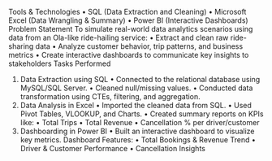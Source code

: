  Tools & Technologies
•	SQL (Data Extraction and Cleaning)
•	Microsoft Excel (Data Wrangling & Summary)
•	Power BI (Interactive Dashboards)
 Problem Statement
To simulate real-world data analytics scenarios using data from an Ola-like ride-hailing service:
•	Extract and clean raw ride-sharing data
•	Analyze customer behavior, trip patterns, and business metrics
•	Create interactive dashboards to communicate key insights to stakeholders
 Tasks Performed
  1. Data Extraction using SQL
•	Connected to the relational database using MySQL/SQL Server.
•	Cleaned null/missing values.
•	 Conducted data transformation using CTEs, filtering, and aggregation.
  2. Data Analysis in Excel
•	Imported the cleaned data from SQL.
•	Used Pivot Tables, VLOOKUP, and Charts.
•	Created summary reports on KPIs like:
•	Total Trips
•	Total Revenue
•	Cancellation % per driver/customer
  3. Dashboarding in Power BI
•	Built an interactive dashboard to visualize key metrics.
Dashboard Features:
•	Total Bookings & Revenue Trend
•	Driver & Customer Performance
•	Cancellation Insights

